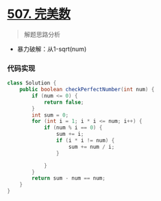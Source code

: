 # [507. 完美数](https://leetcode-cn.com/problems/perfect-number/)


> 解题思路分析

-  暴力破解：从1-sqrt(num)


### 代码实现


~~~java
class Solution {
    public boolean checkPerfectNumber(int num) {
        if (num <= 0) {
            return false;
        }
        int sum = 0;
        for (int i = 1; i * i <= num; i++) {
            if (num % i == 0) {
                sum += i;
                if (i * i != num) {
                    sum += num / i;
                }

            }
        }
        return sum - num == num;
    }
}
~~~